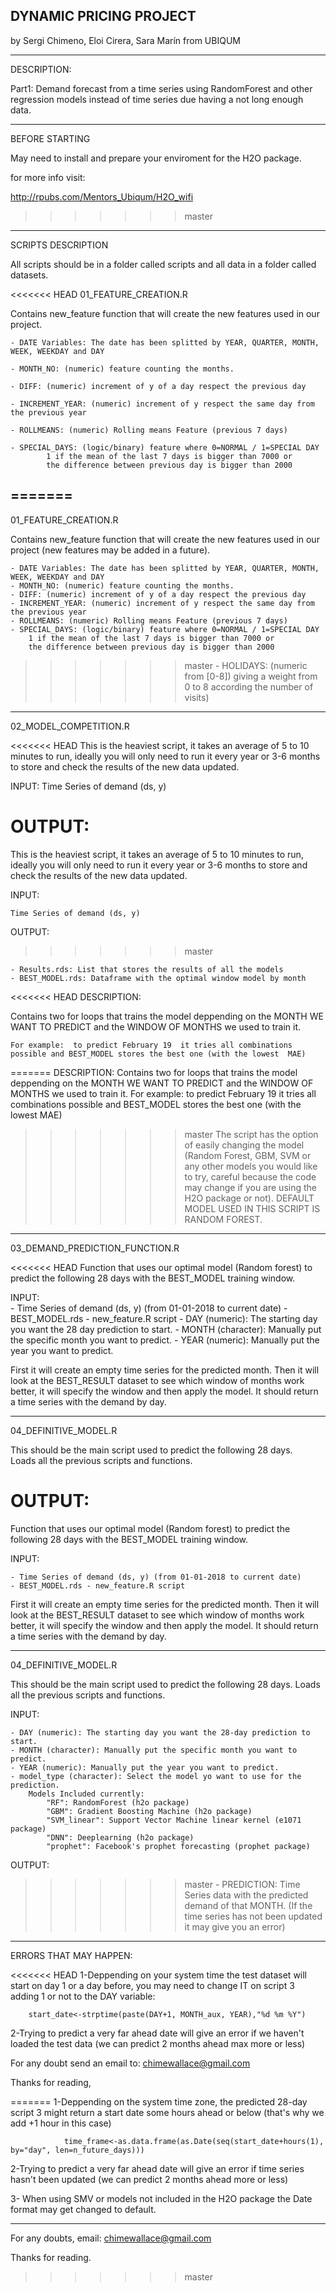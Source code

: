 DYNAMIC PRICING PROJECT
-
by Sergi Chimeno, Eloi Cirera, Sara Marín from UBIQUM
  
--------------------------------------------------------------------
DESCRIPTION: 
	
Part1: Demand forecast from a time series using RandomForest and other regression models instead of time series due having a not long enough data. 
   
---------------------------------------------------------------------
BEFORE STARTING

May need to install and prepare your enviroment for the H2O package.

for more info visit:

http://rpubs.com/Mentors_Ubiqum/H2O_wifi

>>>>>>> master
---------------------------------------------------------------------
SCRIPTS DESCRIPTION

All scripts should be in a folder called scripts and all data in a folder called datasets.

<<<<<<< HEAD
01_FEATURE_CREATION.R

Contains new_feature function that will create the new features used in our project.

	- DATE Variables: The date has been splitted by YEAR, QUARTER, MONTH, WEEK, WEEKDAY and DAY

	- MONTH_NO: (numeric) feature counting the months. 

	- DIFF: (numeric) increment of y of a day respect the previous day

	- INCREMENT_YEAR: (numeric) increment of y respect the same day from the previous year

	- ROLLMEANS: (numeric) Rolling means Feature (previous 7 days)

	- SPECIAL_DAYS: (logic/binary) feature where 0=NORMAL / 1=SPECIAL DAY
  			1 if the mean of the last 7 days is bigger than 7000 or 
  			the difference between previous day is bigger than 2000

=======
---------------------------------------------------------------------
01_FEATURE_CREATION.R

Contains new_feature function that will create the new features used in our project (new features may be added in a future).
	
	- DATE Variables: The date has been splitted by YEAR, QUARTER, MONTH, WEEK, WEEKDAY and DAY
	- MONTH_NO: (numeric) feature counting the months. 
	- DIFF: (numeric) increment of y of a day respect the previous day
	- INCREMENT_YEAR: (numeric) increment of y respect the same day from the previous year
	- ROLLMEANS: (numeric) Rolling means Feature (previous 7 days)
	- SPECIAL_DAYS: (logic/binary) feature where 0=NORMAL / 1=SPECIAL DAY
		1 if the mean of the last 7 days is bigger than 7000 or 
		the difference between previous day is bigger than 2000
>>>>>>> master
	- HOLIDAYS: (numeric from [0-8]) giving a weight from 0 to 8 according the number of visits)
---------------------------------------------------------------------
02_MODEL_COMPETITION.R

<<<<<<< HEAD
This is the heaviest script, it takes an average of 5 to 10 minutes to run, ideally you will only need to run it every year or 3-6 months to store and check the results of the new data updated. 

INPUT: Time Series of demand (ds, y)

OUTPUT:   
=======
This is the heaviest script, it takes an average of 5 to 10 minutes to run, ideally you will only need to run it every year or 3-6 months to store and check the results of the new data updated.

INPUT: 	

	Time Series of demand (ds, y)

OUTPUT:
>>>>>>> master

	- Results.rds: List that stores the results of all the models
	- BEST_MODEL.rds: Dataframe with the optimal window model by month 

<<<<<<< HEAD
DESCRIPTION: 

Contains two for loops that trains the model deppending on the MONTH WE WANT TO PREDICT and the WINDOW OF MONTHS we used to train it. 

	For example:  to predict February 19  it tries all combinations possible and BEST_MODEL stores the best one (with the lowest  MAE)

=======
DESCRIPTION:
Contains two for loops that trains the model deppending on the MONTH WE WANT TO PREDICT and the WINDOW OF MONTHS we used to train it.
For example:  to predict February 19  it tries all combinations possible and BEST_MODEL stores the best one (with the lowest  MAE)
>>>>>>> master
The script has the option of easily changing the model (Random Forest, GBM, SVM or any other models you would like to try, careful because the code may change if you are using the H2O package or not). DEFAULT MODEL USED IN THIS SCRIPT IS RANDOM FOREST.

---------------------------------------------------------------------
03_DEMAND_PREDICTION_FUNCTION.R

<<<<<<< HEAD
Function that uses our optimal model (Random forest) to predict the following 28 days with the BEST_MODEL training window. 

INPUT:  
	- Time Series of demand (ds, y) (from 01-01-2018 to current date)
	- BEST_MODEL.rds 
	- new_feature.R script 
	- DAY (numeric): The starting day you want the 28 day prediction to start.
	- MONTH (character): Manually put the specific month you want to predict.
	- YEAR (numeric): Manually put the year you want to predict.
	
First it will create an empty time series for the predicted month. 
Then it will look at the BEST_RESULT dataset to see which window of months work better, it will specify the window and then apply the model.
It should return a time series with the demand by day.

---------------------------------------------------------------------

04_DEFINITIVE_MODEL.R

This should be the main script used to predict the following 28 days.  
Loads all the previous scripts and functions. 

OUTPUT:
=======
Function that uses our optimal model (Random forest) to predict the following 28 days with the BEST_MODEL training window.

INPUT:

	- Time Series of demand (ds, y) (from 01-01-2018 to current date) 
	- BEST_MODEL.rds - new_feature.R script 
	

First it will create an empty time series for the predicted month. Then it will look at the BEST_RESULT dataset to see which window of months work better, it will specify the window and then apply the model. It should return a time series with the demand by day.

---------------------------------------------------------------------
04_DEFINITIVE_MODEL.R

This should be the main script used to predict the following 28 days.
Loads all the previous scripts and functions.

INPUT:

	- DAY (numeric): The starting day you want the 28-day prediction to start. 
	- MONTH (character): Manually put the specific month you want to predict. 
	- YEAR (numeric): Manually put the year you want to predict.
	- model_type (character): Select the model yo want to use for the prediction. 
		Models Included currently:
			"RF": RandomForest (h2o package)
			"GBM": Gradient Boosting Machine (h2o package) 
			"SVM_linear": Support Vector Machine linear kernel (e1071 package)
			"DNN": Deeplearning (h2o package)
			"prophet": Facebook's prophet forecasting (prophet package)
			

OUTPUT: 
	
>>>>>>> master
	- PREDICTION: Time Series data with the predicted demand of that MONTH. (If the time series has not been updated it may give you an error)

---------------------------------------------------------------------
ERRORS THAT MAY HAPPEN:

<<<<<<< HEAD
1-Deppending on your system time the test dataset will start on day 1 or a day before, you may need to change IT on script 3 adding 1 or not to the DAY variable:

		start_date<-strptime(paste(DAY+1, MONTH_aux, YEAR),"%d %m %Y")

2-Trying to predict a very far ahead date will give an error if we haven't loaded the test data (we can predict 2 months ahead max more or less)

For any doubt send an email to: chimewallace@gmail.com

Thanks for reading, 
  
=======
1-Deppending on the system time zone, the predicted 28-day script 3 might return a start date some hours ahead or below (that's why we add +1 hour in this case)

				time_frame<-as.data.frame(as.Date(seq(start_date+hours(1), by="day", len=n_future_days)))
				
2-Trying to predict a very far ahead date will give an error if time series hasn't been updated (we can predict 2 months ahead more or less)

3- When using SMV or models not included in the H2O package the Date format may get changed to default.

---------------------------------------------------------------------
For any doubts, email: chimewallace@gmail.com

Thanks for reading.
>>>>>>> master
